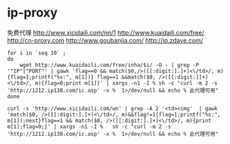 # ip-proxy
免费代理
http://www.xicidaili.com/nn/1
http://www.kuaidaili.com/free/
http://cn-proxy.com
http://www.goubanjia.com/
http://ip.zdaye.com/

    for i in `seq 10` ;
    do
        wget http://www.kuaidaili.com/free/inha/$i/ -O - | grep -P '"IP"|"PORT"' | gawk 'flag==0 && match($0,/>([[:digit:].]+)<\/td>/, m){flag=1;printf("%s:", m[1])} flag==1 &&match($0, />([[:digit:]]+)<\/td>/, m){flag=0;print m[1]}' | xargs -n1 -I % sh -c "curl -m 2 -s 'http://1212.ip138.com/ic.asp' -x %  1>/dev/null && echo % 此代理可用"
    done

    curl -s 'http://www.xicidaili.com/wn' | grep -A 2 '<td><img'  | gawk  'match($0, />([[:digit:].]+)<\/td>/, m)&&flag!=1{flag=1;printf("%s:", m[1]);next}flag==1 && match($0, />([[:digit:].]+)<\/td>/, m){print m[1];flag=0;}' | xargs -n1 -I %   sh -c "curl -m 2 -s 'http://1212.ip138.com/ic.asp' -x %  1>/dev/null && echo % 此代理可用"

